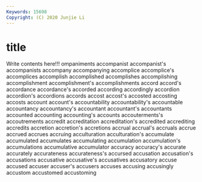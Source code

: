 ```yaml
---
Keywords: 15698
Copyright: (C) 2020 Junjie Li
---
```


# title

Write contents here!!!
ompaniments 
accompanist 
accompanist's 
accompanists 
accompany
accompanying 
accomplice 
accomplice's 
accomplices 
accomplish 
accomplished 
accomplishes 
accomplishing 
accomplishment 
accomplishment's
accomplishments 
accord 
accord's 
accordance 
accordance's 
accorded 
according 
accordingly 
accordion 
accordion's
accordions 
accords 
accost 
accost's 
accosted 
accosting 
accosts 
account 
account's 
accountability
accountability's 
accountable 
accountancy 
accountancy's 
accountant 
accountant's 
accountants 
accounted 
accounting 
accounting's
accounts 
accouterments's 
accoutrements 
accredit 
accreditation 
accreditation's 
accredited 
accrediting 
accredits 
accretion
accretion's 
accretions 
accrual 
accrual's 
accruals 
accrue 
accrued 
accrues 
accruing 
acculturation
acculturation's 
accumulate 
accumulated 
accumulates 
accumulating 
accumulation 
accumulation's 
accumulations 
accumulative 
accumulator
accuracy 
accuracy's 
accurate 
accurately 
accurateness 
accurateness's 
accursed 
accusation 
accusation's 
accusations
accusative 
accusative's 
accusatives 
accusatory 
accuse 
accused 
accuser 
accuser's 
accusers 
accuses
accusing 
accusingly 
accustom 
accustomed 
accustoming 
